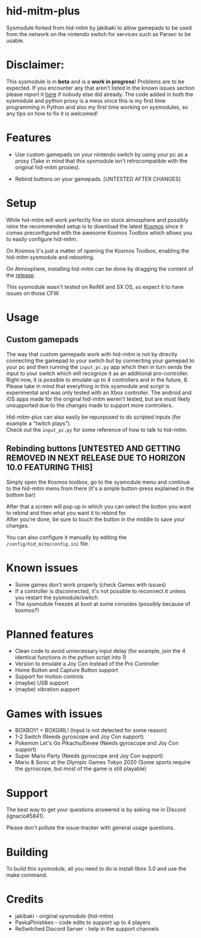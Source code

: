 # hid-mitm-plus

Sysmodule forked from hid-mitm by jakibaki to allow gamepads to be used from the network on the nintendo switch for services such as Parsec to be usable.

# Disclaimer:
This sysmodule is in **beta** and is a **work in progress**! Problems are to be expected. If you encounter any that aren't listed in the known issues section please report it [here](https://github.com/PaskaPinishkes/hid-mitm-plus/issues) if nobody else did already.
The code added in both the sysmodule and python proxy is a mess since this is my first time programming in Python and also my first time working on sysmodules, so any tips on how to fix it is welcomed!

# Features
* Use custom gamepads on your nintendo switch by using your pc as a proxy (Take in mind that this sysmodule isn't retrocompatible with the original hid-mitm proxies).

* Rebind buttons on your gamepads. [UNTESTED AFTER CHANGES]



# Setup
While hid-mitm will work perfectly fine on stock atmosphere and possibly reinx the recommended setup is to download the latest [Kosmos](https://github.com/AtlasNX/Kosmos) since it comes preconfigured with the awesome Kosmos Toolbox which allows you to easily configure hid-mitm.

On Kosmos it's just a matter of opening the Kosmos Toolbox, enabling the hid-mitm sysmodule and rebooting.

On Atmosphere, installing hid-mitm can be done by dragging the content of the [release](https://github.com/jakibaki/hid-mitm/releases).

This sysmodule wasn't tested on ReiNX and SX OS, so expect it to have issues on those CFW.

# Usage
## Custom gamepads
The way that custom gamepads work with hid-mitm is not by directly connecting the gamepad to your switch but by connecting your gamepad to your pc and then running the `input_pc.py` app which then in turn sends the input to your switch which will recognize it as an additional pro-controller. Right now, it is possible to emulate up to 4 controllers and in the future, 8. Please take in mind that everything in this sysmodule and script is experimental and was only tested with an Xbox controller.
The android and iOS apps made for the original hid-mitm weren't tested, but are most likely unsupported due to the changes made to support more controllers.

Hid-mitm-plus can also easily be repurposed to do scripted inputs (for example a "twitch plays").  
Check out the `input_pc.py` for some reference of how to talk to hid-mitm.

## Rebinding buttons [UNTESTED AND GETTING REMOVED IN NEXT RELEASE DUE TO HORIZON 10.0 FEATURING THIS]
Simply open the Kosmos toolbox, go to the sysmodule menu and continue to the hid-mitm menu from there (it's a simple button-press explained in the bottom bar)

After that a screen will pop up in which you can select the button you want to rebind and then what you want it to rebind for.  
After you're done, be sure to touch the button in the middle to save your changes.

You can also configure it manually by editing the `/config/hid_mitm/config.ini` file.



# Known issues
* Some games don't work properly (check Games with issues)
* If a controller is disconnected, it's not possible to reconnect it unless you restart the sysmodule/switch
* The sysmodule freezes at boot at some consoles (possibly because of kosmos?)

# Planned features

* Clean code to avoid unnecessary input delay (for example, join the 4 identical functions in the python script into 1)
* Version to emulate a Joy Con instead of the Pro Controller
* Home Button and Capture Button support
* Support for motion controls
* (maybe) USB support
* (maybe) vibration support

# Games with issues
* BOXBOY! + BOXGIRL! (Input is not detected for some reason)
* 1-2 Switch (Needs gyroscope and Joy Con support)
* Pokemon Let's Go Pikachu/Eevee (Needs gyroscope and Joy Con support)
* Super Mario Party (Needs gyroscope and Joy Con support)
* Mario & Sonic at the Olympic Games Tokyo 2020 (Some sports require the gyroscope, but most of the game is still playable)

# Support

The best way to get your questions answered is by asking me in Discord (ignacio#5841).

Please don't pollute the issue-tracker with general usage questions.

# Building

To build this sysmodule, all you need to do is install libnx 3.0 and use the make command.

# Credits
* jakibaki - original sysmodule (hid-mitm)
* PaskaPinishkes - code edits to support up to 4 players
* ReSwitched Discord Server - help in the support channels
